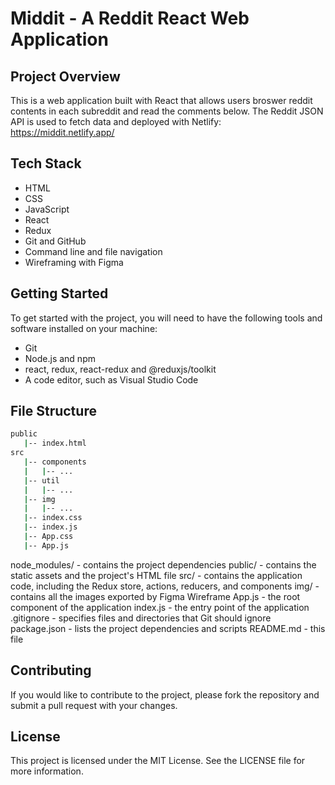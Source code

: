 # Middit - A Reddit React Web Application

## Project Overview
This is a web application built with React that allows users broswer reddit contents in each subreddit and read the comments below. The Reddit JSON API is used to fetch data and deployed with Netlify:
https://middit.netlify.app/

## Tech Stack

- HTML
- CSS
- JavaScript
- React
- Redux
- Git and GitHub
- Command line and file navigation
- Wireframing with Figma

## Getting Started
To get started with the project, you will need to have the following tools and software installed on your machine:

- Git
- Node.js and npm
- react, redux, react-redux and @reduxjs/toolkit
- A code editor, such as Visual Studio Code

## File Structure

```bash
public
   |-- index.html
src
   |-- components
   |   |-- ...
   |-- util
   |   |-- ...
   |-- img
   |   |-- ...
   |-- index.css
   |-- index.js
   |-- App.css
   |-- App.js
```

node_modules/ - contains the project dependencies
public/ - contains the static assets and the project's HTML file
src/ - contains the application code, including the Redux store, actions, reducers, and components
img/ - contains all the images exported by Figma Wireframe
App.js - the root component of the application
index.js - the entry point of the application
.gitignore - specifies files and directories that Git should ignore
package.json - lists the project dependencies and scripts
README.md - this file

## Contributing
If you would like to contribute to the project, please fork the repository and submit a pull request with your changes.

## License
This project is licensed under the MIT License. See the LICENSE file for more information.

